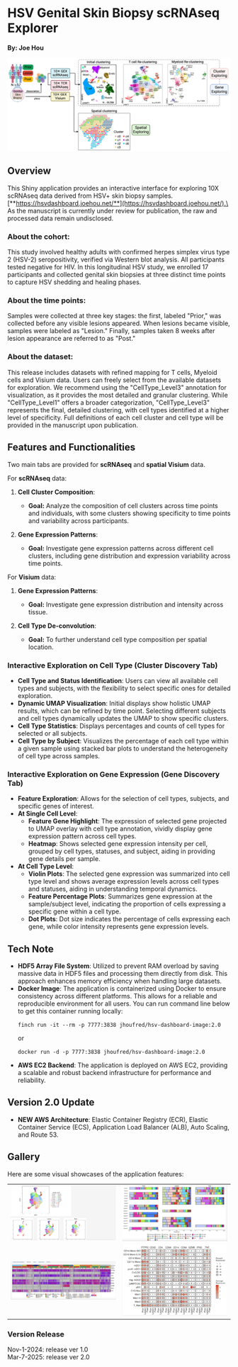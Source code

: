 # HSV Genital Skin Biopsy scRNAseq Explorer

**By: Joe Hou**

![Workflow](www/images/Work_Flow_ver2.png)

## Overview

This Shiny application provides an interactive interface for exploring 10X scRNAseq data derived from HSV+ skin biopsy samples.
[**https://hsvdashboard.joehou.net/**](https://hsvdashboard.joehou.net/).\
As the manuscript is currently under review for publication, the raw and processed data remain undisclosed.

### About the cohort:
This study involved healthy adults with confirmed herpes simplex virus type 2 (HSV-2) seropositivity, verified via Western blot analysis. All participants tested negative for HIV. In this longitudinal HSV study, we enrolled 17 participants and collected genital skin biopsies at three distinct time points to capture HSV shedding and healing phases.

### About the time points:
Samples were collected at three key stages: the first, labeled "Prior," was collected before any visible lesions appeared. When lesions became visible, samples were labeled as "Lesion." Finally, samples taken 8 weeks after lesion appearance are referred to as "Post."

### About the dataset:
This release includes datasets with refined mapping for T cells, Myeloid cells and Visium data. Users can freely select from the available datasets for exploration. We recommend using the "CellType_Level3" annotation for visualization, as it provides the most detailed and granular clustering. While "CellType_Level1" offers a broader categorization, "CellType_Level3" represents the final, detailed clustering, with cell types identified at a higher level of specificity. Full definitions of each cell cluster and cell type will be provided in the manuscript upon publication.

## Features and Functionalities

Two main tabs are provided for **scRNAseq** and **spatial Visium** data.

For **scRNAseq** data:

1. **Cell Cluster Composition**:
   - **Goal:** Analyze the composition of cell clusters across time points and individuals, with some clusters showing specificity to time points and variability across participants.
   
2. **Gene Expression Patterns**:
   - **Goal:** Investigate gene expression patterns across different cell clusters, including gene distribution and expression variability across time points.

For **Visium** data:

1. **Gene Expression Patterns**:
   - **Goal:** Investigate gene expression distribution and intensity across tissue.
   
2. **Cell Type De-convolution**:
   - **Goal:** To further understand cell type composition per spatial location.

### Interactive Exploration on Cell Type (Cluster Discovery Tab)
- **Cell Type and Status Identification**: Users can view all available cell types and subjects, with the flexibility to select specific ones for detailed exploration.
- **Dynamic UMAP Visualization**: Initial displays show holistic UMAP results, which can be refined by time point. Selecting different subjects and cell types dynamically updates the UMAP to show specific clusters.
- **Cell Type Statistics**: Displays percentages and counts of cell types for selected or all subjects.
- **Cell Type by Subject**: Visualizes the percentage of each cell type within a given sample using stacked bar plots to understand the heterogeneity of cell type across samples.

### Interactive Exploration on Gene Expression (Gene Discovery Tab)
- **Feature Exploration**: Allows for the selection of cell types, subjects, and specific genes of interest.
- **At Single Cell Level**:
  - **Feature Gene Highlight**: The expression of selected gene projected to UMAP overlay with cell type annotation, vividly display gene expression pattern across cell types.
  - **Heatmap**: Shows selected gene expression intensity per cell, grouped by cell types, statuses, and subject, aiding in providing gene details per sample.
- **At Cell Type Level**:
  - **Violin Plots**: The selected gene expression was summarized into cell type level and shows average expression levels across cell types and statuses, aiding in understanding temporal dynamics.
  - **Feature Percentage Plots**: Summarizes gene expression at the sample/subject level, indicating the proportion of cells expressing a specific gene within a cell type.
  - **Dot Plots**: Dot size indicates the percentage of cells expressing each gene, while color intensity represents gene expression levels.

## Tech Note
- **HDF5 Array File System**: Utilized to prevent RAM overload by saving massive data in HDF5 files and processing them directly from disk. This approach enhances memory efficiency when handling large datasets.
- **Docker Image**: The application is containerized using Docker to ensure consistency across different platforms. This allows for a reliable and reproducible environment for all users. You can run command line below to get this container running locally: 
    ```
    finch run -it --rm -p 7777:3838 jhoufred/hsv-dashboard-image:2.0
    ```
    or
    ```
    docker run -d -p 7777:3838 jhoufred/hsv-dashboard-image:2.0
    ```
- **AWS EC2 Backend**: The application is deployed on AWS EC2, providing a scalable and robust backend infrastructure for performance and reliability.

## Version 2.0 Update

- **NEW AWS Architecture**: Elastic Container Registry (ECR), Elastic Container Service (ECS), Application Load Balancer (ALB), Auto Scaling, and Route 53.

## Gallery
Here are some visual showcases of the application features:

|  |  |
|------------------------------------|------------------------------------|
| ![Demo 1](www/images/demo1.png) | ![Demo 3](www/images/demo3.png) |
| ![Demo 5](www/images/demo5.png) | ![Demo 7](www/images/demo7.png) |

### Version Release
Nov-1-2024: release ver 1.0  
Mar-7-2025: release ver 2.0
